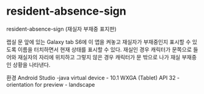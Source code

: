 # resident-absence-sign
resident-absence-sign (재실자 부재중 표지판)

랩실 문 앞에 있는 Galaxy tab S6에 이 앱을 켜놓고
재실자가 부재중인지 표시할 수 있도록 이름을 터치하면서 현재 상태를 표시할 수 있다.
재실인 경우 캐릭터가 문쪽으로 들어와 재실자의 자리에 위치하고
그렇지 않은 경우 캐릭터가 문 밖으로 나가 재실 부재중인 상황을 나타낸다.

환경
Android Studio -java
virtual device - 10.1 WXGA (Tablet) API 32 - orientation for preview - landscape
